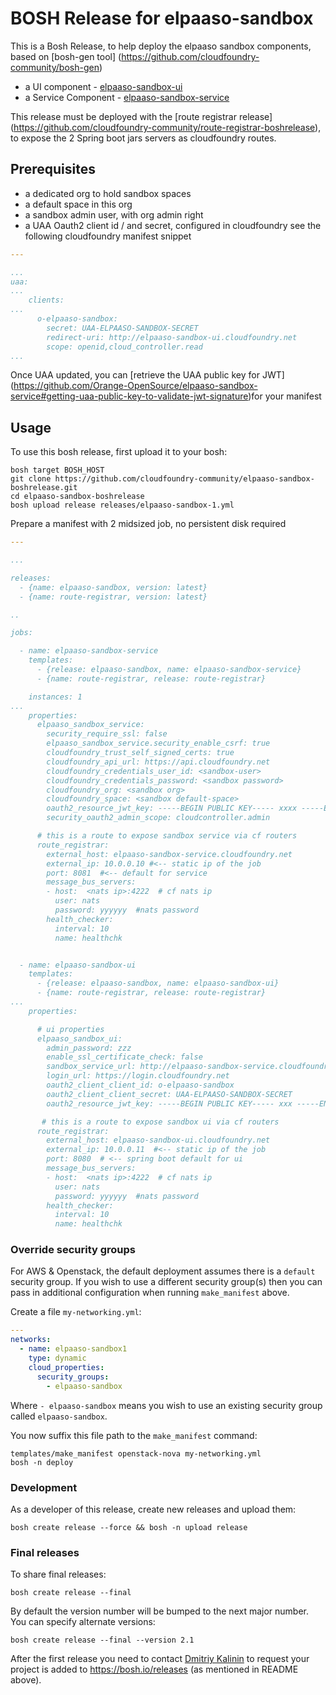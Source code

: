 # BOSH Release for elpaaso-sandbox

This is a Bosh Release, to help deploy the elpaaso sandbox components, based on [bosh-gen tool] (https://github.com/cloudfoundry-community/bosh-gen)
* a UI component - [elpaaso-sandbox-ui](https://github.com/Orange-OpenSource/elpaaso-sandbox-ui)
* a Service Component - [elpaaso-sandbox-service](https://github.com/Orange-OpenSource/elpaaso-sandbox-service)

This release must be deployed with the [route registrar release] (https://github.com/cloudfoundry-community/route-registrar-boshrelease), to expose the 2 Spring boot jars servers as cloudfoundry routes.
 


## Prerequisites

* a dedicated org to hold sandbox spaces
* a default space in this org
* a sandbox admin user, with org admin right
* a UAA Oauth2 client id / and secret, configured in cloudfoundry
see the following cloudfoundry manifest snippet

``` yaml
---

...
uaa:
...
    clients:
...
      o-elpaaso-sandbox:
        secret: UAA-ELPAASO-SANDBOX-SECRET
        redirect-uri: http://elpaaso-sandbox-ui.cloudfoundry.net
        scope: openid,cloud_controller.read
...
```

Once UAA updated, you can [retrieve the UAA public key for JWT] (https://github.com/Orange-OpenSource/elpaaso-sandbox-service#getting-uaa-public-key-to-validate-jwt-signature)for your manifest

## Usage

To use this bosh release, first upload it to your bosh:

```
bosh target BOSH_HOST
git clone https://github.com/cloudfoundry-community/elpaaso-sandbox-boshrelease.git
cd elpaaso-sandbox-boshrelease
bosh upload release releases/elpaaso-sandbox-1.yml
```

Prepare a manifest with 2 midsized job, no persistent disk required

``` yaml
---

...

releases:
  - {name: elpaaso-sandbox, version: latest}
  - {name: route-registrar, version: latest}

..

jobs:

  - name: elpaaso-sandbox-service
    templates:
      - {release: elpaaso-sandbox, name: elpaaso-sandbox-service}
      - {name: route-registrar, release: route-registrar}

    instances: 1
...
    properties:
      elpaaso_sandbox_service:
        security_require_ssl: false
        elpaaso_sandbox_service.security_enable_csrf: true
        cloudfoundry_trust_self_signed_certs: true
        cloudfoundry_api_url: https://api.cloudfoundry.net
        cloudfoundry_credentials_user_id: <sandbox-user>
        cloudfoundry_credentials_password: <sandbox password>
        cloudfoundry_org: <sandbox org>
        cloudfoundry_space: <sandbox default-space>
        oauth2_resource_jwt_key: -----BEGIN PUBLIC KEY----- xxxx -----END PUBLIC KEY-----  #<-- must match UAA Oauth2 client
        security_oauth2_admin_scope: cloudcontroller.admin

      # this is a route to expose sandbox service via cf routers
      route_registrar:
        external_host: elpaaso-sandbox-service.cloudfoundry.net
        external_ip: 10.0.0.10 #<-- static ip of the job
        port: 8081  #<-- default for service
        message_bus_servers:
        - host:  <nats ip>:4222  # cf nats ip
          user: nats
          password: yyyyyy  #nats password
        health_checker:
          interval: 10
          name: healthchk


  - name: elpaaso-sandbox-ui
    templates:
      - {release: elpaaso-sandbox, name: elpaaso-sandbox-ui}
      - {name: route-registrar, release: route-registrar}
...
    properties:

      # ui properties
      elpaaso_sandbox_ui:
        admin_password: zzz
        enable_ssl_certificate_check: false
        sandbox_service_url: http://elpaaso-sandbox-service.cloudfoundry.net
        login_url: https://login.cloudfoundry.net
        oauth2_client_client_id: o-elpaaso-sandbox                                      #<-- must match UAA Oauth2 client 
        oauth2_client_client_secret: UAA-ELPAASO-SANDBOX-SECRET                         #<-- must match UAA Oauth2 client
        oauth2_resource_jwt_key: -----BEGIN PUBLIC KEY----- xxx -----END PUBLIC KEY---- #<-- must match UAA Oauth2 client

       # this is a route to expose sandbox ui via cf routers
      route_registrar:
        external_host: elpaaso-sandbox-ui.cloudfoundry.net
        external_ip: 10.0.0.11  #<-- static ip of the job
        port: 8080  # <-- spring boot default for ui
        message_bus_servers:
        - host:  <nats ip>:4222  # cf nats ip
          user: nats
          password: yyyyyy  #nats password
        health_checker:
          interval: 10
          name: healthchk

```



### Override security groups

For AWS & Openstack, the default deployment assumes there is a `default` security group. If you wish to use a different security group(s) then you can pass in additional configuration when running `make_manifest` above.

Create a file `my-networking.yml`:

``` yaml
---
networks:
  - name: elpaaso-sandbox1
    type: dynamic
    cloud_properties:
      security_groups:
        - elpaaso-sandbox
```

Where `- elpaaso-sandbox` means you wish to use an existing security group called `elpaaso-sandbox`.

You now suffix this file path to the `make_manifest` command:

```
templates/make_manifest openstack-nova my-networking.yml
bosh -n deploy
```

### Development

As a developer of this release, create new releases and upload them:

```
bosh create release --force && bosh -n upload release
```

### Final releases

To share final releases:

```
bosh create release --final
```

By default the version number will be bumped to the next major number. You can specify alternate versions:


```
bosh create release --final --version 2.1
```

After the first release you need to contact [Dmitriy Kalinin](mailto://dkalinin@pivotal.io) to request your project is added to https://bosh.io/releases (as mentioned in README above).
